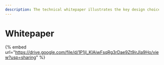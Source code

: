 ```yaml
---
description: The technical whitepaper illustrates the key design choices and components.
---
```


# Whitepaper

{% embed url="https://drive.google.com/file/d/1P1jI_KlAiwFsqRg3rDae9Zt9irJIa9Ho/view?usp=sharing" %}
